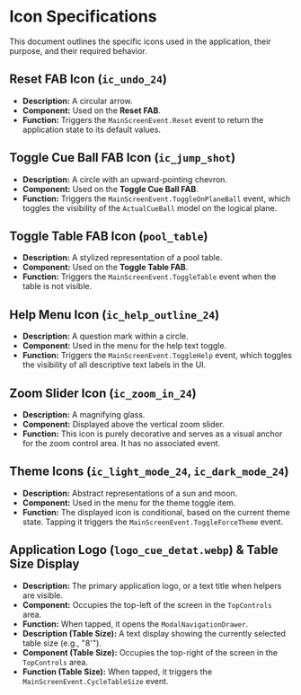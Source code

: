 # Icon Specifications

This document outlines the specific icons used in the application, their purpose, and their required behavior.

## Reset FAB Icon (`ic_undo_24`)

*   **Description:** A circular arrow.
*   **Component:** Used on the **Reset FAB**.
*   **Function:** Triggers the `MainScreenEvent.Reset` event to return the application state to its default values.

## Toggle Cue Ball FAB Icon (`ic_jump_shot`)

*   **Description:** A circle with an upward-pointing chevron.
*   **Component:** Used on the **Toggle Cue Ball FAB**.
*   **Function:** Triggers the `MainScreenEvent.ToggleOnPlaneBall` event, which toggles the visibility of the `ActualCueBall` model on the logical plane.

## Toggle Table FAB Icon (`pool_table`)

*   **Description:** A stylized representation of a pool table.
*   **Component:** Used on the **Toggle Table FAB**.
*   **Function:** Triggers the `MainScreenEvent.ToggleTable` event when the table is not visible.

## Help Menu Icon (`ic_help_outline_24`)

*   **Description:** A question mark within a circle.
*   **Component:** Used in the menu for the help text toggle.
*   **Function:** Triggers the `MainScreenEvent.ToggleHelp` event, which toggles the visibility of all descriptive text labels in the UI.

## Zoom Slider Icon (`ic_zoom_in_24`)

*   **Description:** A magnifying glass.
*   **Component:** Displayed above the vertical zoom slider.
*   **Function:** This icon is purely decorative and serves as a visual anchor for the zoom control area. It has no associated event.

## Theme Icons (`ic_light_mode_24`, `ic_dark_mode_24`)

*   **Description:** Abstract representations of a sun and moon.
*   **Component:** Used in the menu for the theme toggle item.
*   **Function:** The displayed icon is conditional, based on the current theme state. Tapping it triggers the `MainScreenEvent.ToggleForceTheme` event.

## Application Logo (`logo_cue_detat.webp`) & Table Size Display

*   **Description:** The primary application logo, or a text title when helpers are visible.
*   **Component:** Occupies the top-left of the screen in the `TopControls` area.
*   **Function:** When tapped, it opens the `ModalNavigationDrawer`.
*   **Description (Table Size):** A text display showing the currently selected table size (e.g., "8'").
*   **Component (Table Size):** Occupies the top-right of the screen in the `TopControls` area.
*   **Function (Table Size):** When tapped, it triggers the `MainScreenEvent.CycleTableSize` event.